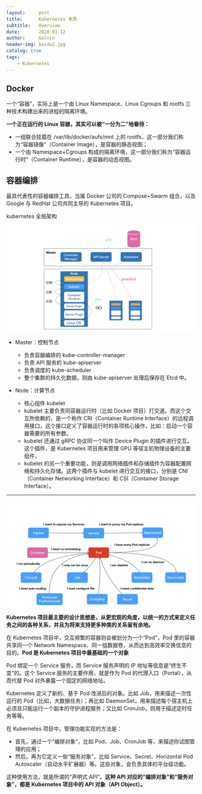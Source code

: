 ```yaml
---
layout:     post
title:      Kubernetes 本质
subtitle:   Overview
date:       2020-01-12
author:     Galvin
header-img: baidu2.jpg
catalog: true
tags:
    - Kubernetes
---
```


## Docker
一个“容器”，实际上是一个由 Linux Namespace、Linux Cgroups 和 rootfs 三种技术构建出来的进程的隔离环境。

**一个正在运行的 Linux 容器，其实可以被“一分为二”地看待：**

- 一组联合挂载在 /var/lib/docker/aufs/mnt 上的 rootfs，这一部分我们称为“容器镜像”（Container Image），是容器的静态视图；
- 一个由 Namespace+Cgroups 构成的隔离环境，这一部分我们称为“容器运行时”（Container Runtime），是容器的动态视图。


## 容器编排
最具代表性的容器编排工具，当属 Docker 公司的 Compose+Swarm 组合，以及 Google 与 RedHat 公司共同主导的 Kubernetes 项目。

kubernetes 全局架构

![img](https://raw.githubusercontent.com/Galvin-wjw/Galvin-wjw.github.io/master/img/kubernetes_inf.jpg)

- Master：控制节点 
    - 负责容器编排的 kube-controller-manager
    - 负责 API 服务的 kube-apiserver
    - 负责调度的 kube-scheduler
    - 整个集群的持久化数据，则由 kube-apiserver 处理后保存在 Etcd 中。


- Node：计算节点
    - 核心组件 kubelet
    - kubelet 主要负责同容器运行时（比如 Docker 项目）打交道。而这个交互所依赖的，是一个称作 CRI（Container Runtime Interface）的远程调用接口，这个接口定义了容器运行时的各项核心操作，比如：启动一个容器需要的所有参数。
    - kubelet 还通过 gRPC 协议同一个叫作 Device Plugin 的插件进行交互。这个插件，是 Kubernetes 项目用来管理 GPU 等宿主机物理设备的主要组件，
    - kubelet 的另一个重要功能，则是调用网络插件和存储插件为容器配置网络和持久化存储。这两个插件与 kubelet 进行交互的接口，分别是 CNI（Container Networking Interface）和 CSI（Container Storage Interface）。

* * * 


![img](https://raw.githubusercontent.com/Galvin-wjw/Galvin-wjw.github.io/master/img/kubernetes_component.jpg)


**Kubernetes 项目最主要的设计思想是，从更宏观的角度，以统一的方式来定义任务之间的各种关系，并且为将来支持更多种类的关系留有余地。**

在 Kubernetes 项目中，交互频繁的容器则会被划分为一个“Pod”，Pod 里的容器共享同一个 Network Namespace、同一组数据卷，从而达到高效率交换信息的目的。**Pod 是 Kubernetes 项目中最基础的一个对象**

Pod 绑定一个 Service 服务，而 Service 服务声明的 IP 地址等信息是“终生不变”的。这个 Service 服务的主要作用，就是作为 Pod 的代理入口（Portal），从而代替 Pod 对外暴露一个固定的网络地址。

Kubernetes 定义了新的、基于 Pod 改进后的对象。比如 Job，用来描述一次性运行的 Pod（比如，大数据任务）；再比如 DaemonSet，用来描述每个宿主机上必须且只能运行一个副本的守护进程服务；又比如 CronJob，则用于描述定时任务等等。

在 Kubernetes 项目中，管理功能实现的方法是：
- 首先，通过一个“编排对象”，比如 Pod、Job、CronJob 等，来描述你试图管理的应用；
- 然后，再为它定义一些“服务对象”，比如 Service、Secret、Horizontal Pod Autoscaler（自动水平扩展器）等。这些对象，会负责具体的平台级功能。

这种使用方法，就是所谓的“声明式 API”。**这种 API 对应的“编排对象”和“服务对象”，都是 Kubernetes 项目中的 API 对象（API Object）。**